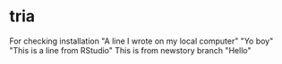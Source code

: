 # tria
For checking installation
"A line I wrote on my local computer" 
"Yo boy" 
"This is a line from RStudio"
This is from newstory branch
"Hello"